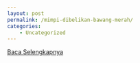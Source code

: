 ```yaml
---
layout: post
permalink: /mimpi-dibelikan-bawang-merah/
categories:
    - Uncategorized
---
```


[Baca Selengkapnya](/05)